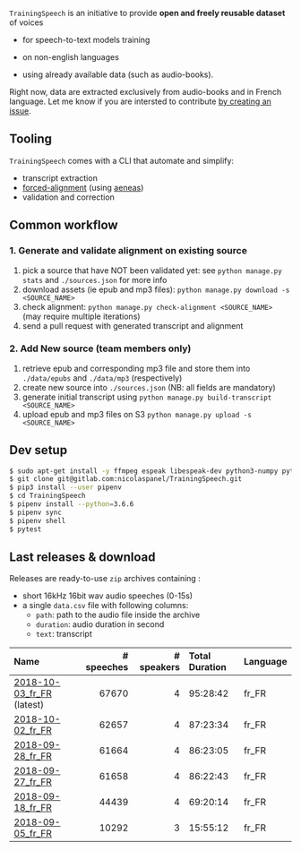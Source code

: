 `TrainingSpeech` is an initiative to provide **open and freely reusable dataset** of voices 

 - for speech-to-text models training

 - on non-english languages 

 - using already available data (such as audio-books).
 

Right now, data are extracted exclusively from audio-books and in French language. Let me know if you are intersted to contribute [by creating an issue](https://github.com/nicolaspanel/TrainingSpeech/issues/new).



## Tooling

`TrainingSpeech`  comes with a CLI that automate and simplify:
 - transcript extraction
 - [forced-alignment](https://github.com/pettarin/forced-alignment-tools#definition-of-forced-alignment) (using [aeneas](https://github.com/readbeyond/aeneas))
 - validation and correction



## Common workflow

### 1. Generate and validate alignment on existing source

1. pick a source that have NOT been validated yet: see `python manage.py stats` and `./sources.json` for more info
2. download assets (ie epub and mp3 files): `python manage.py download -s <SOURCE_NAME>`
3. check alignment: `python manage.py check-alignment <SOURCE_NAME>` (may require multiple iterations)
4. send a pull request with generated transcript and alignment

### 2. Add New source (team members only)

1. retrieve epub and corresponding mp3 file and store them into `./data/epubs` and `./data/mp3` (respectively)
2. create new source into `./sources.json` (NB: all fields are mandatory)
3. generate initial transcript using `python manage.py build-transcript <SOURCE_NAME>`
4. upload epub and mp3 files on S3 `python manage.py upload -s <SOURCE_NAME>` 


## Dev setup 

```sh
$ sudo apt-get install -y ffmpeg espeak libespeak-dev python3-numpy python-numpy libncurses-dev libncursesw5-dev sox libsqlite3-dev
$ git clone git@gitlab.com:nicolaspanel/TrainingSpeech.git
$ pip3 install --user pipenv
$ cd TrainingSpeech
$ pipenv install --python=3.6.6
$ pipenv sync
$ pipenv shell
$ pytest
```


## Last releases & download
Releases are ready-to-use `zip` archives containing :
 - short 16kHz 16bit wav audio speeches (0-15s)
 - a single `data.csv` file with following columns:
   - `path`: path to the audio file inside the archive
   - `duration`: audio duration in second
   - `text`: transcript


| Name                                                                                                    |   # speeches |   # speakers | Total Duration | Language   |
|:--------------------------------------------------------------------------------------------------------|-------------:|-------------:|:---------------|:-----------|
| [2018-10-03_fr_FR](https://s3.eu-west-3.amazonaws.com/audiocorp/releases/2018-10-03_fr_FR.zip) (latest) |        67670 |            4 | 95:28:42       | fr_FR      |
| [2018-10-02_fr_FR](https://s3.eu-west-3.amazonaws.com/audiocorp/releases/2018-10-02_fr_FR.zip)          |        62657 |            4 | 87:23:34       | fr_FR      |
| [2018-09-28_fr_FR](https://s3.eu-west-3.amazonaws.com/audiocorp/releases/2018-09-28_fr_FR.zip)          |        61664 |            4 | 86:23:05       | fr_FR      |
| [2018-09-27_fr_FR](https://s3.eu-west-3.amazonaws.com/audiocorp/releases/2018-09-27_fr_FR.zip)          |        61658 |            4 | 86:22:43       | fr_FR      |
| [2018-09-18_fr_FR](https://s3.eu-west-3.amazonaws.com/audiocorp/releases/2018-09-18_fr_FR.zip)          |        44439 |            4 | 69:20:14       | fr_FR      |
| [2018-09-05_fr_FR](https://s3.eu-west-3.amazonaws.com/audiocorp/releases/2018-09-05_fr_FR.zip)          |        10292 |            3 | 15:55:12       | fr_FR      |
